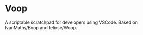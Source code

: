 # Voop
A scriptable scratchpad for developers using VSCode. Based on IvanMathy/Boop and felixse/Woop.
